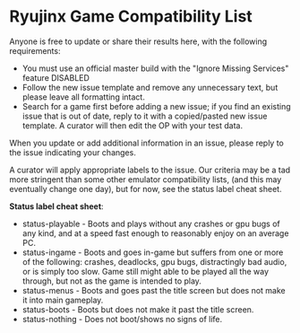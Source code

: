 # Ryujinx Game Compatibility List

Anyone is free to update or share their results here, with the following requirements:
- You must use an official master build with the "Ignore Missing Services" feature DISABLED
- Follow the new issue template and remove any unnecessary text, but please leave all formatting intact.
- Search for a game first before adding a new issue; if you find an existing issue that is out of date, reply to it with a copied/pasted new issue template. A curator will then edit the OP with your test data.

When you update or add additional information in an issue, please reply to the issue indicating your changes.

A curator will apply appropriate labels to the issue. Our criteria may be a tad more stringent than some other emulator compatibility lists, (and this may eventually change one day), but for now, see the status label cheat sheet.  

**Status label cheat sheet**:
- status-playable - Boots and plays without any crashes or gpu bugs of any kind, and at a speed fast enough to reasonably enjoy on an average PC. 
- status-ingame - Boots and goes in-game but suffers from one or more of the following: crashes, deadlocks, gpu bugs, distractingly bad audio, or is simply too slow. Game still might able to be played all the way through, but not as the game is intended to play.
- status-menus - Boots and goes past the title screen but does not make it into main gameplay.
- status-boots - Boots but does not make it past the title screen.
- status-nothing  - Does not boot/shows no signs of life.
